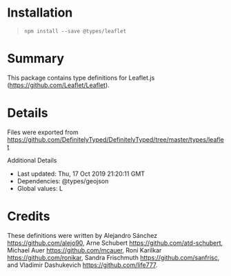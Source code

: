 # Installation
> `npm install --save @types/leaflet`

# Summary
This package contains type definitions for Leaflet.js (https://github.com/Leaflet/Leaflet).

# Details
Files were exported from https://github.com/DefinitelyTyped/DefinitelyTyped/tree/master/types/leaflet

Additional Details
 * Last updated: Thu, 17 Oct 2019 21:20:11 GMT
 * Dependencies: @types/geojson
 * Global values: L

# Credits
These definitions were written by Alejandro Sánchez <https://github.com/alejo90>, Arne Schubert <https://github.com/atd-schubert>, Michael Auer <https://github.com/mcauer>, Roni Karilkar <https://github.com/ronikar>, Sandra Frischmuth <https://github.com/sanfrisc>, and Vladimir Dashukevich <https://github.com/life777>.
